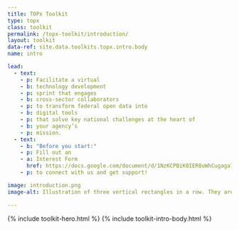```yaml
---
title: TOPx Toolkit
type: topx
class: toolkit
permalink: /topx-toolkit/introduction/
layout: toolkit
data-ref: site.data.toolkits.topx.intro.body
name: intro

lead:
  - text:
    - p: Facilitate a virtual
    - b: technology development
    - p: sprint that engages
    - b: cross-sector collaborators
    - p: to transform federal open data into
    - b: digital tools
    - p: that solve key national challenges at the heart of
    - b: your agency’s
    - p: mission.
  - text:
    - b: "Before you start:"
    - p: Fill out an
    - a: Interest Form
      href: https://docs.google.com/document/d/1NzKCPBiK0IER8uWhCugaga7Iz_3NuvVEYpbuE6tcjpo/edit
    - p: to connect with us and get support!

image: introduction.png
image-alt: Illustration of three vertical rectangles in a row. They are red, yellow, and blue.

---
```


{% include toolkit-hero.html %}
{% include toolkit-intro-body.html %}

